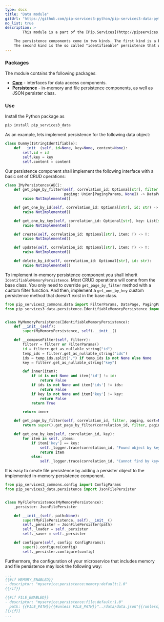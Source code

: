 ```yaml
---
type: docs
title: "Data module"
gitUrl: "https://github.com/pip-services3-python/pip-services3-data-python"
no_list: true
description: > 
        This module is a part of the [Pip.Services](http://pipservices.org) polyglot microservices toolkit. It contains generic interfaces for data access components as well as abstract implementations for in-memory and file persistence.

    The persistence components come in two kinds. The first kind is a basic persistence that can work with any object types and provides only a minimal set of operations. 
    The second kind is the so called "identifieable" persistence that works with "identifable" data objects, i.e. objects that have unique ID field. The identifiable persistence provides a full set or CRUD operations that covers most common cases.
---
```



### Packages

The module contains the following packages:

* [**Core**](core) - interfaces for data access components. 
* [**Persistence**](persistence) - in-memory and file persistence components, as well as JSON persister class.


### Use

Install the Python package as
```bash
pip install pip_services3_data
```

As an example, lets implement persistence for the following data object:

```python
class Dummy(IStringIdentifiable):
    def __init__(self, id=None, key=None, content=None):
        self.id = id
        self.key = key
        self.content = content
```

Our persistence component shall implement the following interface with a basic set of CRUD operations:

```python
class IMyPersistence(ABC):
    def get_page_by_filter(self, correlation_id: Optional[str], filter: Any,
                           paging: Union[PagingParams, None]) -> DataPage:
        raise NotImplemented()

    def get_one_by_id(self, correlation_id: Optional[str], id: str) -> T:
        raise NotImplemented()

    def get_one_by_key(self, correlation_id: Optional[str], key: List[str]) -> T:
        raise NotImplemented()

    def create(self, correlation_id: Optional[str], item: T) -> T:
        raise NotImplemented()

    def update(self, correlation_id: Optional[str], item: T) -> T:
        raise NotImplemented()

    def delete_by_id(self, correlation_id: Optional[str], id: str):
        raise NotImplemented()

```

To implement in-memory persistence component you shall inherit `IdentifiableMemoryPersistence`. 
Most CRUD operations will come from the base class. You only need to override `get_page_by_filter` method with a custom filter function.
And then, implement a `get_one_by_key` custom persistence method that doesn't exist in the base class.

```python
from pip_services3_commons.data import FilterParams, DataPage, PagingParams
from pip_services3_data.persistence.IdentifiableMemoryPersistence import IdentifiableMemoryPersistence


class MyMemoryPersistence(IdentifiableMemoryPersistence):
    def __init__(self):
        super(MyMemoryPersistence, self).__init__()

    def __composeFilter(self, filterr):
        filterr = filterr or FilterParams()
        id = filterr.get_as_nullable_string("id")
        temp_ids = filterr.get_as_nullable_string("ids")
        ids = temp_ids.split(",") if temp_ids is not None else None
        key = filterr.get_as_nullable_string("key")

        def inner(item):
            if id is not None and item['id'] != id:
                return False
            if ids is not None and item['ids'] != ids:
                return False
            if key is not None and item['key'] != key:
                return False
            return True

        return inner

    def get_page_by_filter(self, correlation_id, filter, paging, sort=None, select=None):
        return super().get_page_by_filter(correlation_id, filter, paging, sort, select)

    def get_one_by_key(self, correlation_id, key):
        for item in self._items:
            if item['key'] == key:
                self._logger.trace(correlation_id, "Found object by key={}", key)
                return item
            else:
                self._logger.trace(correlation_id, "Cannot find by key={}", key)
```

It is easy to create file persistence by adding a persister object to the implemented in-memory persistence component.

```python
from pip_services3_commons.config import ConfigParams
from pip_services3_data.persistence import JsonFilePersister


class MyFilePersistence(MyMemoryPersistence):
    _persister: JsonFilePersister

    def __init__(self, path=None):
        super(MyFilePersistence, self).__init__()
        self._persister = JsonFilePersister(path)
        self._loader = self._persister
        self._saver = self._persister

    def configure(self, config: ConfigParams):
        super().configure(config)
        self._persister.configure(config)
```

Furthermore, the configuration of your microservice that includes memory and file persistence may look the following way:

```yaml
...
{{#if MEMORY_ENABLED}}
- descriptor: "myservice:persistence:memory:default:1.0"
{{/if}}

{{#if FILE_ENABLED}}
- descriptor: "myservice:persistence:file:default:1.0"
  path: {{FILE_PATH}}{{#unless FILE_PATH}}"../data/data.json"{{/unless}}
{{/if}}
...
```
